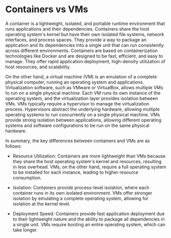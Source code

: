 # Containers vs VMs

A container is a lightweight, isolated, and portable runtime environment that runs applications and their dependencies. Containers share the host operating system's kernel but have their own isolated file systems, network interfaces, and process spaces. They provide a way to package an application and its dependencies into a single unit that can run consistently across different environments. Containers are based on containerization technologies like Docker and are designed to be fast, efficient, and easy to manage. They offer rapid application deployment, high-density utilization of host resources, and scalability.

On the other hand, a virtual machine (VM) is an emulation of a complete physical computer, running an operating system and applications. Virtualization software, such as VMware or VirtualBox, allows multiple VMs to run on a single physical machine. Each VM runs its own instance of the operating system, and the virtualization layer provides isolation between VMs. VMs typically require a hypervisor to manage the virtualization process. Hypervisors abstract the underlying hardware, allowing multiple operating systems to run concurrently on a single physical machine. VMs provide strong isolation between applications, allowing different operating systems and software configurations to be run on the same physical hardware.

In summary, the key differences between containers and VMs are as follows:

- Resource Utilization: Containers are more lightweight than VMs because they share the host operating system's kernel and resources, resulting in less overhead. VMs, on the other hand, require a full operating system to be installed for each instance, leading to higher resource consumption.

- Isolation: Containers provide process-level isolation, where each container runs in its own isolated environment. VMs offer stronger isolation by emulating a complete operating system, allowing for isolation at the kernel level.

- Deployment Speed: Containers provide fast application deployment due to their lightweight nature and the ability to package all dependencies in a single unit. VMs require booting an entire operating system, which can take longer.